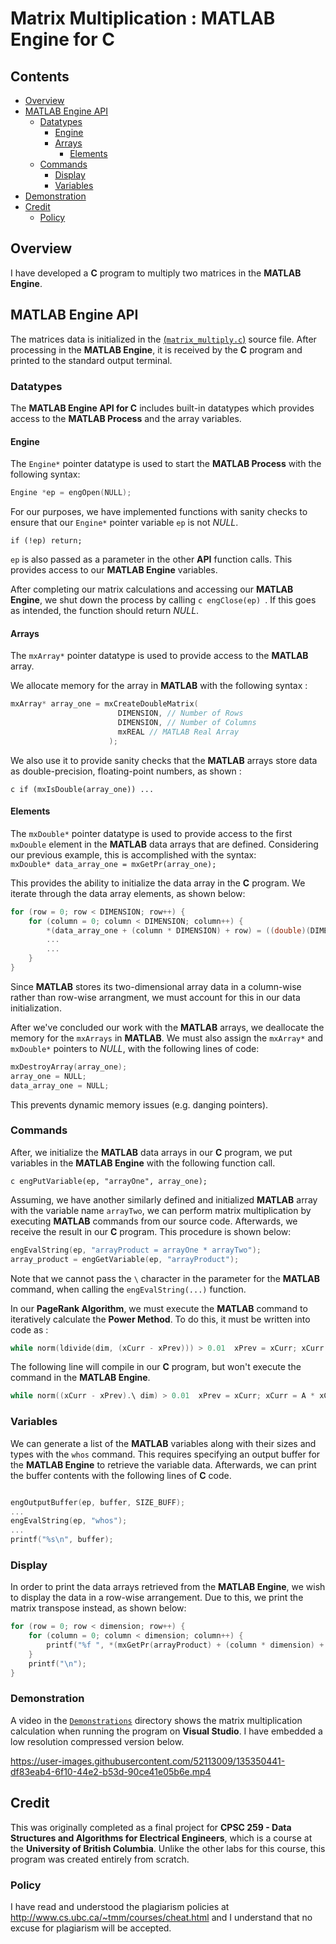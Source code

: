 # Matrix Multiplication : MATLAB Engine for C

## Contents

* [Overview](#Overview)
* [MATLAB Engine API](#MATLAB-Engine-API)
    * [Datatypes](#Datatype)
        * [Engine](#Engine)
        * [Arrays](#Arrays)
            * [Elements](#Elements)
    * [Commands](#Commands)
        * [Display](#Display)
        * [Variables](#Variables)
* [Demonstration](#Demonstration)
* [Credit](#Credit)
    * [Policy](#Policy)

## Overview

I have developed a **C** program to multiply two matrices in the **MATLAB Engine**.

## MATLAB Engine API

The matrices data is initialized in the [(`matrix_multiply.c`)](matrix_multiply.c) source file. After processing in the **MATLAB Engine**, it is received by the **C** program and printed to the standard output terminal.

### Datatypes

The **MATLAB Engine API for C** includes built-in datatypes which provides access to the **MATLAB Process** and the array variables.

#### Engine

The `Engine*` pointer datatype is used to start the **MATLAB Process** with the following syntax:</br>

```c
Engine *ep = engOpen(NULL);
```

For our purposes, we have implemented functions with sanity checks to ensure that our `Engine*` pointer variable `ep` is not *NULL*.

`if (!ep) return;`

`ep` is also passed as a parameter in the other **API** function calls. This provides access to our **MATLAB Engine** variables.

After completing our matrix calculations and accessing our **MATLAB Engine**, we shut down the process by calling ```c engClose(ep) ```. If this goes as intended, the function should return *NULL*.

#### Arrays

The `mxArray*` pointer datatype is used to provide access to the **MATLAB** array.

We allocate memory for the array in **MATLAB** with the following syntax : </br>

```c
mxArray* array_one = mxCreateDoubleMatrix(
                        DIMENSION, // Number of Rows
                        DIMENSION, // Number of Columns
                        mxREAL // MATLAB Real Array
                      );
```

We also use it to provide sanity checks that the **MATLAB** arrays store data as double-precision, floating-point numbers, as shown :</br>

```c if (mxIsDouble(array_one)) ...```

#### Elements

The `mxDouble*` pointer datatype is used to provide access to the first `mxDouble` element in the **MATLAB** data arrays that are defined. Considering our previous example, this is accomplished with the syntax:</br>
`mxDouble* data_array_one = mxGetPr(array_one);`</br>

This provides the ability to initialize the data array in the **C** program. We iterate through the data array elements, as shown below:</br>

```c
for (row = 0; row < DIMENSION; row++) {
	for (column = 0; column < DIMENSION; column++) {
		*(data_array_one + (column * DIMENSION) + row) = ((double)(DIMENSION) * row) + column + 1.0;
        ...
        ...
    }
}
```

Since <b>MATLAB</b> stores its two-dimensional array data in a column-wise rather than row-wise arrangment, we must account for this in our data initialization.

After we've concluded our work with the **MATLAB** arrays, we deallocate the memory for the `mxArrays` in **MATLAB**.
We must also assign the `mxArray*` and `mxDouble*` pointers to *NULL*, with the following lines of code:</br>

```c
mxDestroyArray(array_one);
array_one = NULL;
data_array_one = NULL;
```

This prevents dynamic memory issues (e.g. danging pointers).

### Commands

After, we initialize the **MATLAB** data arrays in our **C** program,
we put variables in the **MATLAB Engine** with the following function call.

```c engPutVariable(ep, "arrayOne", array_one); ```

Assuming, we have another similarly defined and initialized **MATLAB** array with the variable name `arrayTwo`, we can perform matrix multiplication by executing **MATLAB** commands from our source code. Afterwards, we receive the result in our **C** program. This procedure is shown below:</br>

```c
engEvalString(ep, "arrayProduct = arrayOne * arrayTwo");
array_product = engGetVariable(ep, "arrayProduct");
```


Note that we cannot pass the `\` character in the parameter for the **MATLAB** command, when calling the `engEvalString(...)` function.

In our **PageRank Algorithm**, we must execute the **MATLAB** command to iteratively calculate the <b>Power Method</b>. To do this, it must be written into code as :</br>

```c
while norm(ldivide(dim, (xCurr - xPrev))) > 0.01  xPrev = xCurr; xCurr = A * xCurr; end;
```

The following line will compile in our **C** program, but won't execute the command in the **MATLAB Engine**.

```c
while norm((xCurr - xPrev).\ dim) > 0.01  xPrev = xCurr; xCurr = A * xCurr; end;
```

### Variables

We can generate a list of the **MATLAB** variables along with their sizes and types with the `whos` command. This requires specifying an output buffer for the **MATLAB Engine** to retrieve the variable data. Afterwards, we can print the buffer contents with the following lines of **C** code.

```c

engOutputBuffer(ep, buffer, SIZE_BUFF);
...
engEvalString(ep, "whos");
...
printf("%s\n", buffer);

```

### Display

In order to print the data arrays retrieved from the **MATLAB Engine**, we wish to display the data in a row-wise arrangement. Due to this, we print the matrix transpose instead, as shown below:</br>

```c
for (row = 0; row < dimension; row++) {
	for (column = 0; column < dimension; column++) {
        printf("%f ", *(mxGetPr(arrayProduct) + (column * dimension) + row));
    }
	printf("\n");
}
```

### Demonstration

A video in the [`Demonstrations`](Demonstrations) directory shows the matrix multiplication calculation when running the program on <b>Visual Studio</b>. I have embedded a low resolution compressed version below.

https://user-images.githubusercontent.com/52113009/135350441-df83eab4-6f10-44e2-b53d-90ce41e05b6e.mp4

## Credit

This was originally completed as a final project for <b>CPSC 259 - Data Structures and Algorithms for Electrical Engineers</b>, which is a course at the <b>University of British Columbia</b>. Unlike the other labs for this course, this program was created entirely from scratch.

### Policy

I have read and understood the plagiarism policies at <a href = "http://www.cs.ubc.ca/~tmm/courses/cheat.html">http://www.cs.ubc.ca/~tmm/courses/cheat.html</a> and I understand that no excuse for plagiarism will be accepted.
